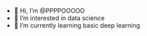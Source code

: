 - 👋 Hi, I’m @PPPPOOOOO
- 👀 I’m interested in data science
- 🌱 I’m currently learning basic deep learning

<!---
PPPPOOOOO/PPPPOOOOO is a ✨ special ✨ repository because its `README.md` (this file) appears on your GitHub profile.
You can click the Preview link to take a look at your changes.
--->
